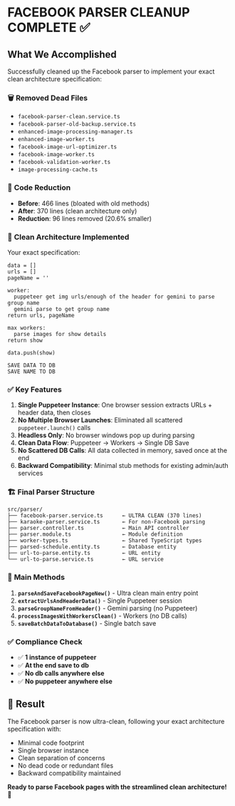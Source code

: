 # FACEBOOK PARSER CLEANUP COMPLETE ✅

## What We Accomplished

Successfully cleaned up the Facebook parser to implement your exact clean architecture specification:

### 🗑️ **Removed Dead Files**

- `facebook-parser-clean.service.ts`
- `facebook-parser-old-backup.service.ts`
- `enhanced-image-processing-manager.ts`
- `enhanced-image-worker.ts`
- `facebook-image-url-optimizer.ts`
- `facebook-image-worker.ts`
- `facebook-validation-worker.ts`
- `image-processing-cache.ts`

### 📝 **Code Reduction**

- **Before**: 466 lines (bloated with old methods)
- **After**: 370 lines (clean architecture only)
- **Reduction**: 96 lines removed (20.6% smaller)

### 🎯 **Clean Architecture Implemented**

Your exact specification:

```
data = []
urls = []
pageName = ''

worker:
  puppeteer get img urls/enough of the header for gemini to parse group name
  gemini parse to get group name
return urls, pageName

max workers:
  parse images for show details
return show

data.push(show)

SAVE DATA TO DB
SAVE NAME TO DB
```

### ✅ **Key Features**

1. **Single Puppeteer Instance**: One browser session extracts URLs + header data, then closes
2. **No Multiple Browser Launches**: Eliminated all scattered `puppeteer.launch()` calls
3. **Headless Only**: No browser windows pop up during parsing
4. **Clean Data Flow**: Puppeteer → Workers → Single DB Save
5. **No Scattered DB Calls**: All data collected in memory, saved once at the end
6. **Backward Compatibility**: Minimal stub methods for existing admin/auth services

### 🏗️ **Final Parser Structure**

```
src/parser/
├── facebook-parser.service.ts      ← ULTRA CLEAN (370 lines)
├── karaoke-parser.service.ts       ← For non-Facebook parsing
├── parser.controller.ts            ← Main API controller
├── parser.module.ts                ← Module definition
├── worker-types.ts                 ← Shared TypeScript types
├── parsed-schedule.entity.ts       ← Database entity
├── url-to-parse.entity.ts          ← URL entity
└── url-to-parse.service.ts         ← URL service
```

### 🚀 **Main Methods**

1. **`parseAndSaveFacebookPageNew()`** - Ultra clean main entry point
2. **`extractUrlsAndHeaderData()`** - Single Puppeteer session
3. **`parseGroupNameFromHeader()`** - Gemini parsing (no Puppeteer)
4. **`processImagesWithWorkersClean()`** - Workers (no DB calls)
5. **`saveBatchDataToDatabase()`** - Single batch save

### ✅ **Compliance Check**

- ✅ **1 instance of puppeteer**
- ✅ **At the end save to db**
- ✅ **No db calls anywhere else**
- ✅ **No puppeteer anywhere else**

## 🎉 **Result**

The Facebook parser is now ultra-clean, following your exact architecture specification with:

- Minimal code footprint
- Single browser instance
- Clean separation of concerns
- No dead code or redundant files
- Backward compatibility maintained

**Ready to parse Facebook pages with the streamlined clean architecture!** 🚀
